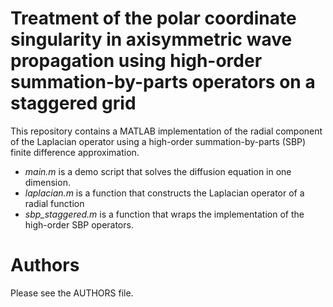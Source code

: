 Treatment of the polar coordinate singularity in axisymmetric wave propagation using high-order summation-by-parts operators on a staggered grid
============================================================================================

This repository contains a MATLAB implementation of the radial component of the Laplacian operator using a
high-order summation-by-parts (SBP) finite difference approximation. 

* *main.m* is a demo script that solves the diffusion equation in one dimension.
* *laplacian.m* is a function that constructs the Laplacian operator of a radial function
* *sbp_staggered.m* is a function that wraps the implementation of the high-order SBP operators.

Authors
=================
Please see the AUTHORS file.
 
